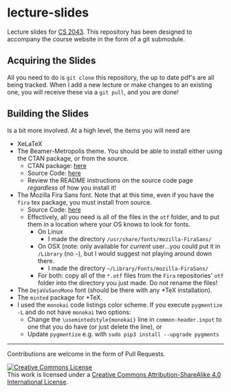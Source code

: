 # lecture-slides

Lecture slides for [CS 2043][cs2043].  This repository has been designed to accompany the course website in the form of a git submodule.

## Acquiring the Slides

All you need to do is `git clone` this repository, the up to date pdf's are all being tracked.  When I add a new lecture or make changes to an existing one, you will receive these via a `git pull`, and you are done!

## Building the Slides

Is a bit more involved.  At a high level, the items you will need are

- XeLaTeX
- The Beamer-Metropolis theme.  You should be able to install either using the CTAN package, or from the source.
    - CTAN package: [here](https://www.ctan.org/pkg/beamertheme-metropolis)
    - Source Code: [here](https://github.com/matze/mtheme)
    - Review the README instructions on the source code page *regardless* of how you install it!
- The Mozilla Fira Sans font. Note that at this time, even if you have the `fira` tex package, you must install from source.
    - Source Code: [here](https://github.com/mozilla/Fira)
    - Effectively, all you need is all of the files in the `otf` folder, and to put them in a location where your OS knows to look for fonts.
        - On Linux
            - I made the directory `/usr/share/fonts/mozilla-FiraSans/`
        - On OSX (note: only available for *current* user...you could put it in `/Library` (no `~`), but I would suggest not playing around down there.
            - I made the directory `~/Library/Fonts/mozilla-FiraSans/`
        - For both: copy all of the `*.otf` files from the `Fira` repositories' `otf` folder into the directory you just made. Do not rename the files!
- The `DejaVuSansMono` font (should be there with any *TeX installation).
- The `minted` package for *TeX.
- I used the `monokai` code listings color scheme.  If you execute `pygmentize -L` and do not have `monokai` two options:
    - Change the `\usemintedstyle{monokai}` line in `common-header.input` to one that you do have (or just delete the line), or
    - Update `pygmentize` e.g. with `sudo pip3 install --upgrade pygments`

- - -
[cs2043]: http://cs2043-sp16.github.io/

Contributions are welcome in the form of Pull Requests.

<a rel="license" href="http://creativecommons.org/licenses/by-sa/4.0/"><img alt="Creative Commons License" style="border-width:0" src="https://i.creativecommons.org/l/by-sa/4.0/88x31.png" /></a><br />This work is licensed under a <a rel="license" href="http://creativecommons.org/licenses/by-sa/4.0/">Creative Commons Attribution-ShareAlike 4.0 International License</a>.

